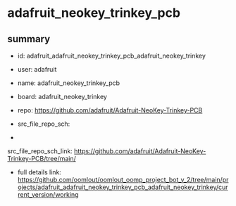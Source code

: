 # adafruit_neokey_trinkey_pcb
 
## summary 
* id: adafruit_adafruit_neokey_trinkey_pcb_adafruit_neokey_trinkey
* user: adafruit
* name: adafruit_neokey_trinkey_pcb
* board: adafruit_neokey_trinkey
* repo: https://github.com/adafruit/Adafruit-NeoKey-Trinkey-PCB



* src_file_repo_sch: 
*
 src_file_repo_sch_link: https://github.com/adafruit/Adafruit-NeoKey-Trinkey-PCB/tree/main/
* full details link: https://github.com/oomlout/oomlout_oomp_project_bot_v_2/tree/main/projects/adafruit_adafruit_neokey_trinkey_pcb_adafruit_neokey_trinkey/current_version/working  






